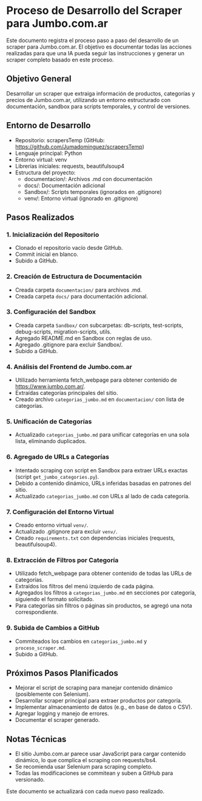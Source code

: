 # Proceso de Desarrollo del Scraper para Jumbo.com.ar

Este documento registra el proceso paso a paso del desarrollo de un scraper para Jumbo.com.ar. El objetivo es documentar todas las acciones realizadas para que una IA pueda seguir las instrucciones y generar un scraper completo basado en este proceso.

## Objetivo General
Desarrollar un scraper que extraiga información de productos, categorías y precios de Jumbo.com.ar, utilizando un entorno estructurado con documentación, sandbox para scripts temporales, y control de versiones.

## Entorno de Desarrollo
- Repositorio: scrapersTemp (GitHub: https://github.com/Jumadominguez/scrapersTemp)
- Lenguaje principal: Python
- Entorno virtual: venv
- Librerías iniciales: requests, beautifulsoup4
- Estructura del proyecto:
  - documentacion/: Archivos .md con documentación
  - docs/: Documentación adicional
  - Sandbox/: Scripts temporales (ignorados en .gitignore)
  - venv/: Entorno virtual (ignorado en .gitignore)

## Pasos Realizados

### 1. Inicialización del Repositorio
- Clonado el repositorio vacío desde GitHub.
- Commit inicial en blanco.
- Subido a GitHub.

### 2. Creación de Estructura de Documentación
- Creada carpeta `documentacion/` para archivos .md.
- Creada carpeta `docs/` para documentación adicional.

### 3. Configuración del Sandbox
- Creada carpeta `Sandbox/` con subcarpetas: db-scripts, test-scripts, debug-scripts, migration-scripts, utils.
- Agregado README.md en Sandbox con reglas de uso.
- Agregado .gitignore para excluir Sandbox/.
- Subido a GitHub.

### 4. Análisis del Frontend de Jumbo.com.ar
- Utilizado herramienta fetch_webpage para obtener contenido de https://www.jumbo.com.ar/.
- Extraídas categorías principales del sitio.
- Creado archivo `categorias_jumbo.md` en `documentacion/` con lista de categorías.

### 5. Unificación de Categorías
- Actualizado `categorias_jumbo.md` para unificar categorías en una sola lista, eliminando duplicados.

### 6. Agregado de URLs a Categorías
- Intentado scraping con script en Sandbox para extraer URLs exactas (script `get_jumbo_categories.py`).
- Debido a contenido dinámico, URLs inferidas basadas en patrones del sitio.
- Actualizado `categorias_jumbo.md` con URLs al lado de cada categoría.

### 7. Configuración del Entorno Virtual
- Creado entorno virtual `venv/`.
- Actualizado .gitignore para excluir `venv/`.
- Creado `requirements.txt` con dependencias iniciales (requests, beautifulsoup4).

### 8. Extracción de Filtros por Categoría
- Utilizado fetch_webpage para obtener contenido de todas las URLs de categorías.
- Extraídos los filtros del menú izquierdo de cada página.
- Agregados los filtros a `categorias_jumbo.md` en secciones por categoría, siguiendo el formato solicitado.
- Para categorías sin filtros o páginas sin productos, se agregó una nota correspondiente.

### 9. Subida de Cambios a GitHub
- Commiteados los cambios en `categorias_jumbo.md` y `proceso_scraper.md`.
- Subido a GitHub.

## Próximos Pasos Planificados
- Mejorar el script de scraping para manejar contenido dinámico (posiblemente con Selenium).
- Desarrollar scraper principal para extraer productos por categoría.
- Implementar almacenamiento de datos (e.g., en base de datos o CSV).
- Agregar logging y manejo de errores.
- Documentar el scraper generado.

## Notas Técnicas
- El sitio Jumbo.com.ar parece usar JavaScript para cargar contenido dinámico, lo que complica el scraping con requests/bs4.
- Se recomienda usar Selenium para scraping completo.
- Todas las modificaciones se commitean y suben a GitHub para versionado.

Este documento se actualizará con cada nuevo paso realizado.
